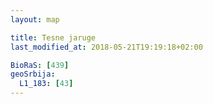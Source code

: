 ```yaml
---
layout: map

title: Tesne jaruge
last_modified_at: 2018-05-21T19:19:18+02:00

BioRaS: [439]
geoSrbija:
  L1_183: [43]
---
```

